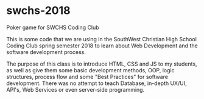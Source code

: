 # swchs-2018
Poker game for SWCHS Coding Club

This is some code that we are using in the SouthWest Christian High School Coding Club spring semester 2018 to learn about Web Development and the software development process.

The purpose of this class is to introduce HTML, CSS and JS to my students, as well as give them some basic development methods, OOP, logic structures, process flow and some "Best Practices" for software development. There was no attempt to teach Database, in-depth UX/UI, API's, Web Services or even server-side programming.
